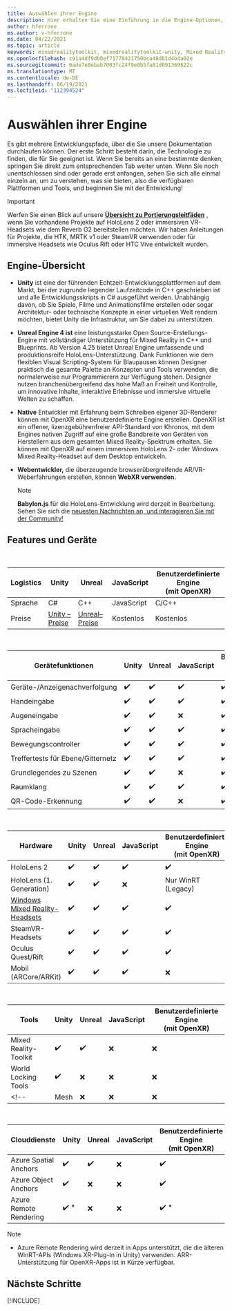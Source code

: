 ```yaml
---
title: Auswählen ihrer Engine
description: Hier erhalten Sie eine Einführung in die Engine-Optionen, die für Mixed Reality Entwicklung für HoloLens und VR verfügbar sind.
author: hferrone
ms.author: v-hferrone
ms.date: 04/22/2021
ms.topic: article
keywords: mixedrealitytoolkit, mixedrealitytoolkit-unity, Mixed Reality-Headset, Windows Mixed Reality-Headset, Virtual Reality-Headset, Unity
ms.openlocfilehash: c91a4df9db8ef71778421750bca48d81d4b4a02e
ms.sourcegitcommit: 6ade7e8ebab7003fc24f9e0b5fa81d091369622c
ms.translationtype: MT
ms.contentlocale: de-DE
ms.lasthandoff: 06/19/2021
ms.locfileid: "112394524"
---
```

# <a name="choosing-your-engine"></a>Auswählen ihrer Engine

Es gibt mehrere Entwicklungspfade, über die Sie unsere Dokumentation durchlaufen können. Der erste Schritt besteht darin, die Technologie zu finden, die für Sie geeignet ist. Wenn Sie bereits an eine bestimmte denken, springen Sie direkt zum entsprechenden Tab weiter unten. Wenn Sie noch unentschlossen sind oder gerade erst anfangen, sehen Sie sich alle einmal einzeln an, um zu verstehen, was sie bieten, also die verfügbaren Plattformen und Tools, und beginnen Sie mit der Entwicklung!

> [!IMPORTANT]
> Werfen Sie einen Blick auf unsere **[Übersicht zu Portierungsleitfäden](porting-apps/porting-overview.md)** , wenn Sie vorhandene Projekte auf HoloLens 2 oder immersiven VR-Headsets wie dem Reverb G2 bereitstellen möchten. Wir haben Anleitungen für Projekte, die HTK, MRTK v1 oder SteamVR verwenden oder für immersive Headsets wie Oculus Rift oder HTC Vive entwickelt wurden.

## <a name="engine-overview"></a>Engine-Übersicht

* **Unity** ist eine der führenden Echtzeit-Entwicklungsplattformen auf dem Markt, bei der zugrunde liegender Laufzeitcode in C++ geschrieben ist und alle Entwicklungsskripts in C# ausgeführt werden. Unabhängig davon, ob Sie Spiele, Filme und Animationsfilme erstellen oder sogar Architektur- oder technische Konzepte in einer virtuellen Welt rendern möchten, bietet Unity die Infrastruktur, um Sie dabei zu unterstützen.

* **Unreal Engine 4 ist** eine leistungsstarke Open Source-Erstellungs-Engine mit vollständiger Unterstützung für Mixed Reality in C++ und Blueprints. Ab Version 4.25 bietet Unreal Engine umfassende und produktionsreife HoloLens-Unterstützung. Dank Funktionen wie dem flexiblen Visual Scripting-System für Blaupausen können Designer praktisch die gesamte Palette an Konzepten und Tools verwenden, die normalerweise nur Programmierern zur Verfügung stehen. Designer nutzen branchenübergreifend das hohe Maß an Freiheit und Kontrolle, um innovative Inhalte, interaktive Erlebnisse und immersive virtuelle Welten zu schaffen.

* **Native** Entwickler mit Erfahrung beim Schreiben eigener 3D-Renderer können mit OpenXR eine benutzerdefinierte Engine erstellen. OpenXR ist ein offener, lizenzgebührenfreier API-Standard von Khronos, mit dem Engines nativen Zugriff auf eine große Bandbreite von Geräten von Herstellern aus dem gesamten Mixed Reality-Spektrum erhalten. Sie können mit OpenXR auf einem immersiven HoloLens 2- oder Windows Mixed Reality-Headset auf dem Desktop entwickeln.

* **Webentwickler,** die überzeugende browserübergreifende AR/VR-Weberfahrungen erstellen, können **WebXR verwenden.**

    > [!NOTE]
    > **Babylon.js** für die HoloLens-Entwicklung wird derzeit in Bearbeitung. Sehen Sie sich die [neuesten Nachrichten an, und interagieren Sie mit der Community!](https://doc.babylonjs.com/divingDeeper/webXR/introToWebXR)

<!-- Babylon is a Javascript-based, open source, 3D graphics engine capable of powering 3D scenes in a web browser. Babylon.js 4.2+ includes support for WebXR. With Babylon React Native, you can even build cross-platform native     applications for PC, mobile, and mixed reality devices. -->

## <a name="features-and-devices"></a>Features und Geräte

<br>

| Logistics | Unity | Unreal | JavaScript | Benutzerdefinierte Engine <br>(mit OpenXR) |
|---|---|---|---|---|
| Sprache | C# | C++ | JavaScript | C/C++ |
| Preise | [Unity – Preise](https://store.unity.com/#plans-individual) | [Unreal– Preise](https://www.unrealengine.com/download) | Kostenlos | Kostenlos |

<br>

| Gerätefunktionen | Unity | Unreal | JavaScript | Benutzerdefinierte Engine <br>(mit OpenXR) |
|---|---|---|---|---|
| Geräte-/Anzeigenachverfolgung | ✔️ | ✔️ | ✔️ | ✔️ |
| Handeingabe | ✔️ | ✔️ | ✔️ | ✔️ |
| Augeneingabe | ✔️ | ✔️ | ❌ | ✔️ |
| Spracheingabe | ✔️ | ✔️ | ✔️ | ✔️ |
| Bewegungscontroller | ✔️ | ✔️ | ✔️ | ✔️ |
| Treffertests für Ebene/Gitternetz | ✔️ | ✔️ | ✔️ | ✔️ |
| Grundlegendes zu Szenen | ✔️ | ✔️ | ❌ | ✔️ |
| Raumklang | ✔️ | ✔️ | ✔️ | ✔️ |
| QR-Code-Erkennung | ✔️ | ✔️ | ❌ | ✔️ |

<br>

| Hardware | Unity | Unreal | JavaScript | Benutzerdefinierte Engine <br>(mit OpenXR) |
|---|---|---|---|---|
| HoloLens 2 | ✔️ | ✔️ | ✔️ | ✔️ |
| HoloLens (1. Generation) | ✔️ | ✔️ | ❌ | Nur WinRT (Legacy) |
| [Windows Mixed Reality-Headsets](../discover/immersive-headset-hardware-details.md) | ✔️ | ✔️ | ✔️ | ✔️ |
| SteamVR-Headsets | ✔️ | ✔️ | ✔️ | ✔️ |
| Oculus Quest/Rift | ✔️ | ✔️ | ✔️ | ✔️ |
| Mobil (ARCore/ARKit) | ✔️ | ✔️ | ✔️ | ❌ |

<br>

| Tools | Unity | Unreal | JavaScript | Benutzerdefinierte Engine <br>(mit OpenXR) |
|---|---|---|---|---|
| Mixed Reality-Toolkit | ✔️ | ✔️ | ❌  | ❌ |
| World Locking Tools | ✔️ | ❌ | ❌  | ❌ |
<!-- | Mesh | ❌ | ❌ | ❌ | ❌ | -->

<br>

| Clouddienste | Unity | Unreal | JavaScript | Benutzerdefinierte Engine <br>(mit OpenXR) |
|---|---|---|---|---|
| Azure Spatial Anchors | ✔️ | ✔️ | ❌ | ✔️ |
| Azure Object Anchors | ✔️ | ❌ | ❌ | ✔️ |
| Azure Remote Rendering | ✔️ * | ❌ | ❌ | ✔️ * |

> [!NOTE]
> * Azure Remote Rendering wird derzeit in Apps unterstützt, die die älteren WinRT-APIs (Windows XR-Plug-In in Unity) verwenden. ARR-Unterstützung für OpenXR-Apps ist in Kürze verfügbar.

## <a name="next-steps"></a>Nächste Schritte

[!INCLUDE[](includes/tools-next-steps.md)]